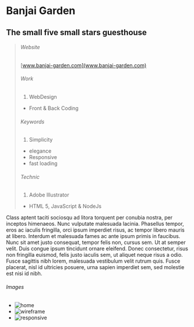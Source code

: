 # Banjai Garden

## The small five small stars guesthouse

> ###### Website
> 
> [www.banjai-garden.com](www.banjai-garden.com)
> 
> ###### Work
> 
> 1. WebDesign
> - Front & Back Coding
> 
> ###### Keywords
> 
> 1. Simplicity
> - elegance
> - Responsive
> - fast loading
> 
> ###### Technic
> 
> 1. Adobe Illustrator
> - HTML 5, JavaScript &amp; NodeJs

Class aptent taciti sociosqu ad litora torquent per conubia nostra, per inceptos himenaeos. Nunc vulputate malesuada lacinia. Phasellus tempor, eros ac iaculis fringilla, orci ipsum imperdiet risus, ac tempor libero mauris at libero. Interdum et malesuada fames ac ante ipsum primis in faucibus. Nunc sit amet justo consequat, tempor felis non, cursus sem. Ut at semper velit. Duis congue ipsum tincidunt ornare eleifend. Donec consectetur, risus non fringilla euismod, felis justo iaculis sem, ut aliquet neque risus a odio. Fusce sagittis nibh lorem, malesuada vestibulum velit rutrum quis. Fusce placerat, nisl id ultricies posuere, urna sapien imperdiet sem, sed molestie est nisi id nibh.

###### Images

- ![home](/media/images/banjai-home.jpg)
- ![wireframe](media/images/banjai-wireframe.jpg)
- ![responsive](media/images/banjai-responsive-2.png)